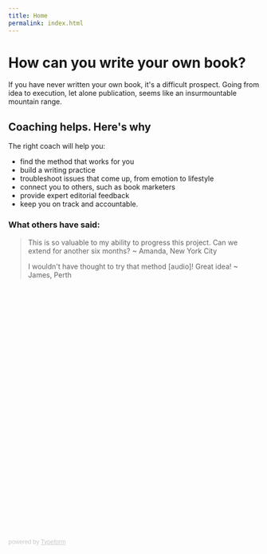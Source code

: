 ```yaml
---
title: Home
permalink: index.html
---
```

# How can you write your own book?

If you have never written your own book, it's a difficult prospect. Going from idea to execution, let alone publication, seems like an insurmountable mountain range.
## Coaching helps. Here's why
The right coach will help you:

* find the method that works for you
* build a writing practice
* troubleshoot issues that come up, from emotion to lifestyle
* connect you to others, such as book marketers
* provide expert editorial feedback 
* keep you on track and accountable.

### What others have said:

<blockquote> This is so valuable to my ability to progress this project. Can we extend for another six months? ~ Amanda, New York City

I wouldn't have thought to try that method [audio]! Great idea! ~ James, Perth</blockquote>

<div class="typeform-widget" data-url="https://brutalpixie.typeform.com/to/n55yGQ" data-transparency="50" data-hide-headers=true data-hide-footer=true style="width: 100%; height: 500px;" > </div> <script> (function() { var qs,js,q,s,d=document, gi=d.getElementById, ce=d.createElement, gt=d.getElementsByTagName, id="typef_orm", b="https://embed.typeform.com/"; if(!gi.call(d,id)) { js=ce.call(d,"script"); js.id=id; js.src=b+"embed.js"; q=gt.call(d,"script")[0]; q.parentNode.insertBefore(js,q) } })() </script> <div style="font-family: Sans-Serif;font-size: 12px;color: #999;opacity: 0.5; padding-top: 5px;" > powered by <a href="https://www.typeform.com//?utm_campaign=n55yGQ&amp;utm_source=typeform.com-837381-Basic&amp;utm_medium=typeform&amp;utm_content=typeform-embedded-poweredbytypeform&amp;utm_term=EN" style="color: #999" target="_blank">Typeform</a> </div>

